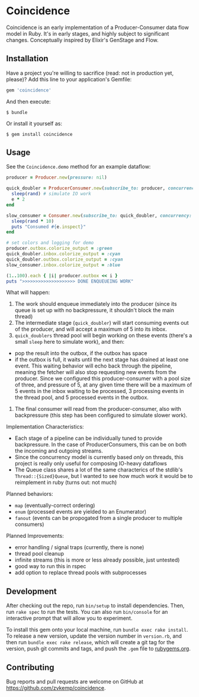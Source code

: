 # Coincidence

Coincidence is an early implementation of a Producer-Consumer data flow model in Ruby. It's in early stages, and highly subject to significant changes. Conceptually inspired by Elixir's GenStage and Flow.

## Installation

Have a project you're willing to sacrifice (read: not in production yet, please)? Add this line to your application's Gemfile:

```ruby
gem 'coincidence'
```

And then execute:

    $ bundle

Or install it yourself as:

    $ gem install coincidence

## Usage

See the `Coincidence.demo` method for an example dataflow:

```ruby
producer = Producer.new(pressure: nil)

quick_doubler = ProducerConsumer.new(subscribe_to: producer, concurrency: 3, pressure: 5) do |e|
  sleep(rand) # simulate IO work
  e * 2
end

slow_consumer = Consumer.new(subscribe_to: quick_doubler, concurrency: 5, pressure: 5) do |e|
  sleep(rand * 10)
  puts "Consumed #{e.inspect}"
end

# set colors and logging for demo
producer.outbox.colorize_output = :green
quick_doubler.inbox.colorize_output = :cyan
quick_doubler.outbox.colorize_output = :cyan
slow_consumer.inbox.colorize_output = :blue

(1..100).each { |i| producer.outbox << i }
puts ">>>>>>>>>>>>>>>>>>>> DONE ENQUEUEING WORK"
```

What will happen:
1. The work should enqueue immediately into the producer (since its queue is set up with no backpressure, it shouldn't block the main thread)
1. The intermediate stage (`quick_doubler`) will start consuming events out of the producer, and will accept a maximum of 5 into its inbox.
1. `quick_doublers` thread pool will begin working on these events (there's a small `sleep` here to simulate work), and then:
  - pop the result into the outbox, if the outbox has space
  - if the outbox is full, it waits until the next stage has drained at least one event. This waiting behavior will echo back through the pipeline, meaning the fetcher will also stop requesting new events from the producer. Since we configured this producer-consumer with a pool size of three, and pressure of 5, at any given time there will be a maximum of 5 events in the inbox waiting to be processed, 3 processing events in the thread pool, and 5 processed events in the outbox.
1. The final consumer will read from the producer-consumer, also with backpressure (this step has been configured to simulate slower work).

Implementation Characteristics:

- Each stage of a pipeline can be individually tuned to provide backpressure. In the case of ProducerConsumers, this can be on both the incoming and outgoing streams.
- Since the concurrency model is currently based *only* on threads, this project is really only useful for composing IO-heavy dataflows
- The Queue class shares a lot of the same characterics of the stdlib's `Thread::{Sized}Queue`, but I wanted to see how much work it would be to reimplement in ruby (turns out: not much)

Planned behaviors:
- `map` (eventually-correct ordering)
- `enum` (processed events are yielded to an Enumerator)
- `fanout` (events can be propogated from a single producer to multiple consumers)

Planned Improvements:
- error handling / signal traps (currently, there is none)
- thread pool cleanup
- infinite streams (this is more or less already possible, just untested)
- good way to run this in rspec
- add option to replace thread pools with subprocesses


## Development

After checking out the repo, run `bin/setup` to install dependencies. Then, run `rake spec` to run the tests. You can also run `bin/console` for an interactive prompt that will allow you to experiment.

To install this gem onto your local machine, run `bundle exec rake install`. To release a new version, update the version number in `version.rb`, and then run `bundle exec rake release`, which will create a git tag for the version, push git commits and tags, and push the `.gem` file to [rubygems.org](https://rubygems.org).

## Contributing

Bug reports and pull requests are welcome on GitHub at https://github.com/zvkemp/coincidence.

